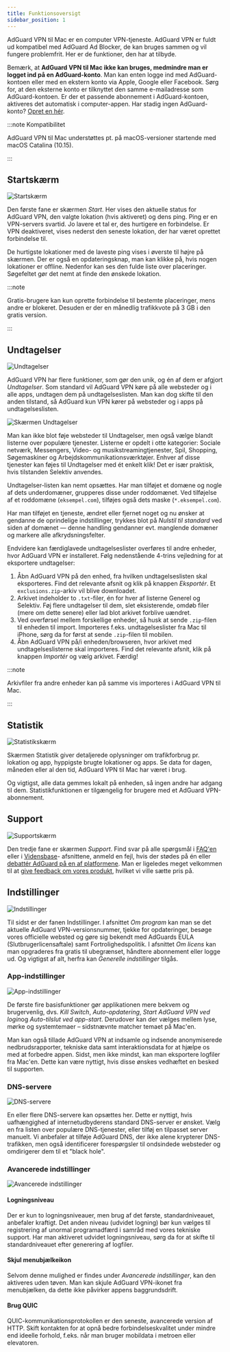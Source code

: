 ```yaml
---
title: Funktionsoversigt
sidebar_position: 1
---
```


AdGuard VPN til Mac er en computer VPN-tjeneste. AdGuard VPN er fuldt ud kompatibel med AdGuard Ad Blocker, de kan bruges sammen og vil fungere problemfrit. Her er de funktioner, den har at tilbyde.

Bemærk, at **AdGuard VPN til Mac ikke kan bruges, medmindre man er logget ind på en AdGuard-konto**. Man kan enten logge ind med AdGuard-kontoen eller med en ekstern konto via Apple, Google eller Facebook. Sørg for, at den eksterne konto er tilknyttet den samme e-mailadresse som AdGuard-kontoen. Er der et passende abonnement i AdGuard-kontoen, aktiveres det automatisk i computer-appen. Har stadig ingen AdGuard-konto? [Opret en hér](https://auth.adguard.com/registration.html).

:::note Kompatibilitet

AdGuard VPN til Mac understøttes pt. på macOS-versioner startende med macOS Catalina (10.15).

:::

## Startskærm

![Startskærm](https://cdn.adguardvpn.com/content/kb/vpn/mac/vpn_main_new_en.jpeg)

Den første fane er skærmen *Start*. Her vises den aktuelle status for AdGuard VPN, den valgte lokation (hvis aktiveret) og dens ping. Ping er en VPN-servers svartid. Jo lavere et tal er, des hurtigere en forbindelse. Er VPN deaktiveret, vises nederst den seneste lokation, der har været oprettet forbindelse til.

De hurtigste lokationer med de laveste ping vises i øverste til højre på skærmen. Der er også en opdateringsknap, man kan klikke på, hvis nogen lokationer er offline. Nedenfor kan ses den fulde liste over placeringer. Søgefeltet gør det nemt at finde den ønskede lokation.

:::note

Gratis-brugere kan kun oprette forbindelse til bestemte placeringer, mens andre er blokeret. Desuden er der en månedlig trafikkvote på 3 GB i den gratis version.

:::

## Undtagelser

![Undtagelser](https://cdn.adguardvpn.com/content/kb/vpn/mac/exclusions_new_en.png)

AdGuard VPN har flere funktioner, som gør den unik, og én af dem er afgjort *Undtagelser*. Som standard vil AdGuard VPN køre på alle websteder og i alle apps, undtagen dem på undtagelseslisten. Man kan dog skifte til den anden tilstand, så AdGuard kun VPN kører på websteder og i apps på undtagelseslisten.

![Skærmen Undtagelser](https://cdn.adguardvpn.com/content/kb/vpn/mac/services_new_en.png)

Man kan ikke blot føje websteder til Undtagelser, men også vælge blandt listerne over populære tjenester. Listerne er opdelt i otte kategorier: Sociale netværk, Messengers, Video- og musikstreamingtjenester, Spil, Shopping, Søgemaskiner og Arbejdskommunikationsværktøjer. Enhver af disse tjenester kan føjes til Undtagelser med ét enkelt klik! Det er især praktisk, hvis tilstanden Selektiv anvendes.

Undtagelser-listen kan nemt opsættes. Har man tilføjet et domæne og nogle af dets underdomæner, grupperes disse under roddomænet. Ved tilføjelse af et roddomæne (`eksempel.com`), tilføjes også dets maske (`*.eksempel.com`).

Har man tilføjet en tjeneste, ændret eller fjernet noget og nu ønsker at gendanne de oprindelige indstillinger, trykkes blot på *Nulstil til standard* ved siden af domænet — denne handling gendanner evt. manglende domæner og markere alle afkrydsningsfelter.

Endvidere kan færdiglavede undtagelseslister overføres til andre enheder, hvor AdGuard VPN er installeret. Følg nedenstående 4-trins vejledning for at eksportere undtagelser:

1. Åbn AdGuard VPN på den enhed, fra hvilken undtagelseslisten skal eksporteres. Find det relevante afsnit og klik på knappen *Eksportér*. Et `exclusions.zip`-arkiv vil blive downloadet.
2. Arkivet indeholder to `.txt`-filer, én for hver af listerne Generel og Selektiv. Føj flere undtagelser til dem, slet eksisterende, omdøb filer (mere om dette senere) eller lad blot arkivet forblive uændret.
3. Ved overførsel mellem forskellige enheder, så husk at sende `.zip`-filen til enheden til import. Importeres f.eks. undtagelseslister fra Mac til iPhone, sørg da for først at sende `.zip`-filen til mobilen.
4. Åbn AdGuard VPN på/i enheden/browseren, hvor arkivet med undtagelseslisterne skal importeres. Find det relevante afsnit, klik på knappen *Importér* og vælg arkivet. Færdig!

:::note

Arkivfiler fra andre enheder kan på samme vis importeres i AdGuard VPN til Mac.

:::

## Statistik

![Statistikskærm](https://cdn.adguardvpn.com/content/kb/vpn/mac/statistics_en.png)

Skærmen Statistik giver detaljerede oplysninger om trafikforbrug pr. lokation og app, hyppigste brugte lokationer og apps. Se data for dagen, måneden eller al den tid, AdGuard VPN til Mac har været i brug.

Og vigtigst, alle data gemmes lokalt på enheden, så ingen andre har adgang til dem. Statistikfunktionen er tilgængelig for brugere med et AdGuard VPN-abonnement.

## Support

![Supportskærm](https://cdn.adguardvpn.com/content/kb/vpn/mac/support_new_en.png)

Den tredje fane er skærmen *Support*. Find svar på alle spørgsmål i [FAQ'en](https://adguard-vpn.com/welcome.html#faq) eller i [Vidensbase](/)- afsnittene, anmeld en fejl, hvis der stødes på én eller [debattér AdGuard på en af platformene](https://adguard.com/discuss.html). Man er ligeledes meget velkommen til at [give feedback om vores produkt](https://surveys.adguard.com/vpn_mac/form.html), hvilket vi ville sætte pris på.

## Indstillinger

![Indstillinger](https://cdn.adguardvpn.com/content/kb/vpn/mac/settings_new_en.png)

Til sidst er der fanen Indstillinger. I afsnittet *Om program* kan man se det aktuelle AdGuard VPN-versionsnummer, tjekke for opdateringer, besøge vores officielle websted og gøre sig bekendt med AdGuards EULA (Slutbrugerlicensaftale) samt Fortrolighedspolitik. I afsnittet *Om licens* kan man opgraderes fra gratis til ubegrænset, håndtere abonnement eller logge ud. Og vigtigst af alt, herfra kan *Generelle indstillinger* tilgås.

### App-indstillinger

![App-indstillinger](https://cdn.adguardvpn.com/content/kb/vpn/mac/general-settings_new_en.png)

De første fire basisfunktioner gør applikationen mere bekvem og brugervenlig, dvs. *Kill Switch*, *Auto-opdatering*, *Start AdGuard VPN ved login*og *Auto-tilslut ved app-start*. Derudover kan der vælges mellem lyse, mørke og systemtemaer – sidstnævnte matcher temaet på Mac'en.

Man kan også tillade AdGuard VPN at indsamle og indsende anonymiserede nedbrudsrapporter, tekniske data samt interaktionsdata for at hjælpe os med at forbedre appen. Sidst, men ikke mindst, kan man eksportere logfiler fra Mac'en. Dette kan være nyttigt, hvis disse ønskes vedhæftet en besked til supporten.

### DNS-servere

![DNS-servere](https://cdn.adguardvpn.com/content/kb/vpn/mac/dns_new_en.png)

En eller flere DNS-servere kan opsættes her. Dette er nyttigt, hvis uafhængighed af internetudbyderens standard DNS-server er ønsket. Vælg en fra listen over populære DNS-tjenester, eller tilføj en tilpasset server manuelt. Vi anbefaler at tilføje AdGuard DNS, der ikke alene krypterer DNS-trafikken, men også identificerer forespørgsler til ondsindede websteder og omdirigerer dem til et "black hole".

### Avancerede indstillinger

![Avancerede indstillinger](https://cdn.adguardvpn.com/content/kb/vpn/mac/advanced-settings_new_en.png)

#### Logningsniveau

Der er kun to logningsniveauer, men brug af det første, standardniveauet, anbefaler kraftigt. Det anden niveau (udvidet logning) bør kun vælges til registrering af unormal programadfærd i samråd med vores tekniske support. Har man aktiveret udvidet logningsniveau, sørg da for at skifte til standardniveauet efter generering af logfiler.

#### Skjul menubjælkeikon

Selvom denne mulighed er findes under *Avancerede indstillinger*, kan den aktiveres uden tøven. Man kan skjule AdGuard VPN-ikonet fra menubjælken, da dette ikke påvirker appens baggrundsdrift.

#### Brug QUIC

QUIC-kommunikationsprotokollen er den seneste, avancerede version af HTTP. Skift kontakten for at opnå bedre forbindelseskvalitet under mindre end ideelle forhold, f.eks. når man bruger mobildata i metroen eller elevatoren.
